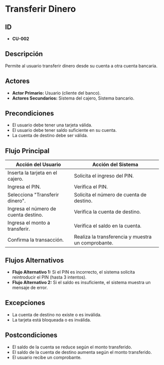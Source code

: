 # **Transferir Dinero**

## **ID**
- **CU-002**

## **Descripción**
Permite al usuario transferir dinero desde su cuenta a otra cuenta bancaria.

## **Actores**
- **Actor Primario:** Usuario (cliente del banco).
- **Actores Secundarios:** Sistema del cajero, Sistema bancario.

## **Precondiciones**
- El usuario debe tener una tarjeta válida.
- El usuario debe tener saldo suficiente en su cuenta.
- La cuenta de destino debe ser válida.

## **Flujo Principal**
| **Acción del Usuario**               | **Acción del Sistema**                     |
|--------------------------------------|--------------------------------------------|
| Inserta la tarjeta en el cajero.     | Solicita el ingreso del PIN.               |
| Ingresa el PIN.                      | Verifica el PIN.                           |
| Selecciona "Transferir dinero".      | Solicita el número de cuenta de destino.   |
| Ingresa el número de cuenta destino. | Verifica la cuenta de destino.             |
| Ingresa el monto a transferir.       | Verifica el saldo en la cuenta.            |
| Confirma la transacción.             | Realiza la transferencia y muestra un comprobante. |

## **Flujos Alternativos**
- **Flujo Alternativo 1:** Si el PIN es incorrecto, el sistema solicita reintroducir el PIN (hasta 3 intentos).
- **Flujo Alternativo 2:** Si el saldo es insuficiente, el sistema muestra un mensaje de error.

## **Excepciones**
- La cuenta de destino no existe o es inválida.
- La tarjeta está bloqueada o es inválida.

## **Postcondiciones**
- El saldo de la cuenta se reduce según el monto transferido.
- El saldo de la cuenta de destino aumenta según el monto transferido.
- El usuario recibe un comprobante.